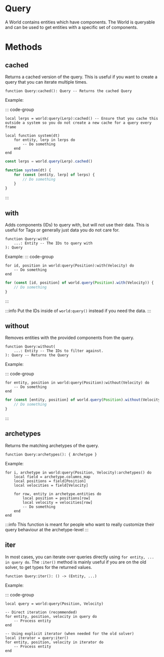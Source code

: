 # Query

A World contains entities which have components. The World is queryable and can be used to get entities with a specific set of components.

# Methods

## cached

Returns a cached version of the query. This is useful if you want to create a query that you can iterate multiple times.

```luau
function Query:cached(): Query -- Returns the cached Query
```
Example:

::: code-group

```luau [luau]
local lerps = world:query(Lerp):cached() -- Ensure that you cache this outside a system so you do not create a new cache for a query every frame

local function system(dt)
	for entity, lerp in lerps do
		-- Do something
	end
end
```

```ts [typescript]
const lerps = world.query(Lerp).cached()

function system(dt) {
	for (const [entity, lerp] of lerps) {
		// Do something
	}
}
```

:::

## with

Adds components (IDs) to query with, but will not use their data. This is useful for Tags or generally just data you do not care for.

```luau
function Query:with(
    ...: Entity -- The IDs to query with
): Query
```

Example:
::: code-group

```luau [luau]
for id, position in world:query(Position):with(Velocity) do
    -- Do something
end
```

```ts [typescript]
for (const [id, position] of world.query(Position).with(Velocity)) {
	// Do something
}
```

:::

:::info
Put the IDs inside of `world:query()` instead if you need the data.
:::

## without

Removes entities with the provided components from the query.

```luau
function Query:without(
    ...: Entity -- The IDs to filter against.
): Query -- Returns the Query
```

Example:

::: code-group

```luau [luau]
for entity, position in world:query(Position):without(Velocity) do
    -- Do something
end
```

```ts [typescript]
for (const [entity, position] of world.query(Position).without(Velocity)) {
	// Do something
}
```

:::

## archetypes

Returns the matching archetypes of the query.

```luau
function Query:archetypes(): { Archetype }
```

Example:

```luau [luau]
for i, archetype in world:query(Position, Velocity):archetypes() do
    local field = archetype.columns_map
    local positions = field[Position]
    local velocities = field[Velocity]

    for row, entity in archetype.entities do
        local position = positions[row]
        local velocity = velocities[row]
        -- Do something
    end
end
```

:::info
This function is meant for people who want to really customize their query behaviour at the archetype-level
:::

## iter
In most cases, you can iterate over queries directly using `for entity, ... in query do`. The `:iter()` method is mainly useful if you are on the old solver, to get types for the returned values.

```luau
function Query:iter(): () -> (Entity, ...)
```

Example:

::: code-group
```luau [luau]
local query = world:query(Position, Velocity)

-- Direct iteration (recommended)
for entity, position, velocity in query do
    -- Process entity
end

-- Using explicit iterator (when needed for the old solver)
local iterator = query:iter()
for entity, position, velocity in iterator do
    -- Process entity
end
```
